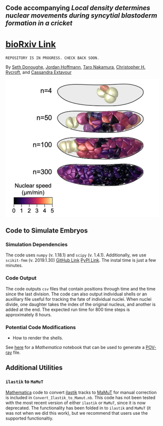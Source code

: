 ## Code accompanying _Local density determines nuclear movements during syncytial blastoderm formation in a cricket_
# [bioRxiv Link]()
`REPOSITORY IS IN PROGRESS. CHECK BACK SOON.`

By [Seth Donoughe](https://www.sethdonoughe.com/), [Jordan Hoffmann](https://jhoffmann.org/), [Taro Nakamura](http://www.nibb.ac.jp/niimilab/), [Christopher H. Rycroft](https://people.seas.harvard.edu/~chr/), and [Cassandra Extavour](https://www.extavourlab.com/)

![gryllus_sim](./ims/gryllus_sim.png)

## Code to Simulate Embryos
### Simulation Dependencies

The code uses `numpy` (v. 1.18.1) and `scipy` (v. 1.4.1). Additionally, we use `scikit-fmm` (v. 2019.1.30) [GitHub Link](https://github.com/scikit-fmm/scikit-fmm) [PyPI Link](https://pypi.org/project/scikit-fmm/). The instal time is just a few minutes.

### Code Output

The code outputs `csv` files that contain positions through time and the time since the last division. 
The code can also output individual shells or an auxilliary file useful for tracking the fate of individual nuclei. 
When nuclei divide, one daughter takes the index of the original nucleus, and another is added at the end. 
The expected run time for 800 time steps is approximately 8 hours.

### Potential Code Modifications
<!-- `IN PROGRESS. CHECK BACK SOON`

* How to change the geometry.

* How to change the shell size.

* How to plot the results. -->

* How to render the shells.

See [here](https://github.com/hoffmannjordan/Insect-Development-Model) for a _Mathematica_ notebook that can be used to generate a [POV-ray](http://www.povray.org/) file.

## Additional Utilities
### `ilastik` to `MaMuT` 
[Mathematica](https://www.wolfram.com/mathematica/) code to convert [ilastik](https://www.ilastik.org/) tracks to [MaMuT](https://imagej.net/MaMuT) for manual correction is included in `Convert_Ilastik_to_Mamut.nb`. 
This code has not been tested with the most recent version of either `ilastik` or `MaMuT`, since it is now deprecated. 
The functionality has been folded in to `ilastik` and `MaMuT` (it was not when we did this work), but we recommend that users use the supported functionaltiy.
